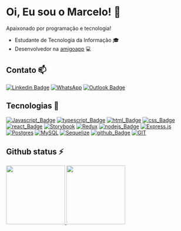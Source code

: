# Oi, Eu sou o Marcelo! 👋<br/>

Apaixonado por programação e tecnologia!

- Estudante de Tecnologia da Informação 🎓 <br/>
- Desenvolvedor na [amigoapp](https://www.amigotech.com.br/) :computer: <br/>

## Contato 📫

[![Linkedin Badge](https://img.shields.io/badge/-LinkedIn-blue?style=flat-square&logo=Linkedin&logoColor=white)](https://www.linkedin.com/in/marcelogomes90/) [![WhatsApp](https://img.shields.io/badge/WhatsApp-25D366?style=flat-square&logo=whatsapp&logoColor=white)](https://api.whatsapp.com/send?phone=5581998066509) [![Outlook Badge](https://img.shields.io/badge/Microsoft_Outlook-0078D4?style=flat-square&logo=microsoft-outlook&logoColor=white)](mailto:marcelo.sobrinho@outlook.com) 

## Tecnologias 🚀

[![Javascript_Badge](https://img.shields.io/badge/JavaScript-323330?style=flat-square&logo=javascript&logoColor=F7DF1E)](https://developer.mozilla.org/pt-BR/docs/Web/JavaScript) [![typescript_Badge](https://img.shields.io/badge/TypeScript-007ACC?style=flat-square&logo=typescript&logoColor=white)](https://www.typescriptlang.org/docs/) [![html_Badge](https://img.shields.io/badge/HTML5-E34F26?style=flat-square&logo=html5&logoColor=white)](https://developer.mozilla.org/pt-BR/docs/Web/HTML) [![css_Badge](https://img.shields.io/badge/CSS3-1572B6?style=flat-square&logo=css3&logoColor=white)](https://developer.mozilla.org/pt-BR/docs/Web/CSS) [![react_Badge](https://img.shields.io/badge/React-20232A?style=flat-square&logo=react&logoColor=61DAFB)](https://pt-br.reactjs.org/docs/getting-started.html) [![Storybook](https://img.shields.io/badge/-Storybook-FF4785?style=flat-square&logo=storybook&logoColor=white)](https://storybook.js.org/) [![Redux](https://img.shields.io/badge/redux-%23593d88.svg?style=flat-square&logo=redux&logoColor=white)](https://redux.js.org/) [![nodejs_Badge](https://img.shields.io/badge/Node.js-339933?style=flat-square&logo=nodedotjs&logoColor=white)](https://nodejs.org/pt-br/docs/) [![Express.js](https://img.shields.io/badge/express.js-%23404d59.svg?style=flat-square&logo=express&logoColor=%2361DAFB)](https://expressjs.com/pt-br/) [![Postgres](https://img.shields.io/badge/postgres-%23316192.svg?style=flat-square&logo=postgresql&logoColor=white)](https://www.postgresql.org/) [![MySQL](https://img.shields.io/badge/mysql-%2300f.svg?style=flat-square&logo=mysql&logoColor=white)](https://www.mysql.com/) [![Sequelize](https://img.shields.io/badge/Sequelize-52B0E7?style=flat-square&logo=Sequelize&logoColor=white)](https://sequelize.org/) [![github_Badge](https://img.shields.io/badge/GitHub-100000?style=flat-square&logo=github&logoColor=white)](https://github.com/marcelogomes90) [![GIT](https://img.shields.io/badge/GIT-E44C30?style=flat-square&logo=git&logoColor=white)](https://git-scm.com/docs/git/pt_BR)<br/>

## Github status ⚡

<div>
  <a href="https://github.com/marcelogomes90">
  <img height="160em" src="https://github-readme-stats.vercel.app/api?username=marcelogomes90&theme=nord&show_icons=true&hide_border=true" /> 
  <img height="160em" src="https://github-readme-stats.vercel.app/api/top-langs/?username=marcelogomes90&layout=compact&theme=nord&show_icons=true&hide_border=true" /> 
</div>
